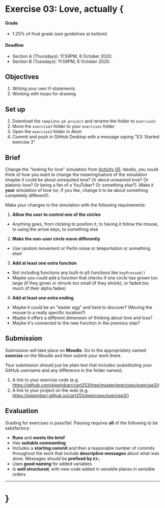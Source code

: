 # Exercise 03: Love, actually {

#### Grade
- 1.25% of final grade (see guidelines at bottom)  

#### Deadline
- Section A (Thursdays): 11:59PM, 8 October 2020.
- Section B (Tuesdays): 11:59PM, 6 October 2020.

## Objectives

1. Writing your own if-statements
2. Working with loops for drawing

## Set up

1. Download the `template-p5-project` and rename the folder to `exercise3`
3. Move the `exercise3` folder to your `exercises` folder
4. Open the `exercise3` folder in Atom
5. Commit and push in GitHub Desktop with a message saying "E3: Started exercise 3"

## Brief

Change the "looking for love" simulation from [Activity 05](../activities/05-looking-for-love.md). Ideally, you could think of how you want to change the meaning/nature of the simulation (maybe it could be about unrequited love? Or about unwanted love? Or platonic love? Or being a fan of a YouTuber? Or something else?). Make it __your__ simulation of love (or, if you like, change it to be about something completely different!).

Make your changes to the simulation with the following requirements:

1. __Allow the user to control one of the circles__
  - Anything goes, from clicking to position it, to having it follow the mouse, to using the arrow keys, to something else
2. __Make the non-user circle move differently__
  - Use random movement or Perlin noise or teleportation or something else!
3. __Add at least one extra function__
  - Not including functions any built-in p5 functions like `keyPressed()`
  - Maybe you could add a function that checks if one circle has grown too large (if they grow) or shrunk too small (if they shrink), or faded too much (if their alpha fades)
4. __Add at least one extra ending__
  - Maybe it could be an "easter egg" and hard to discover? (Moving the mouse to a really specific location?)
  - Maybe it offers a different dimension of thinking about love and loss?
  - Maybe it's connected to the new function in the previous step?

## Submission

Submission will take place on __Moodle__. Go to the appropriately named __exercise__ on the Moodle and then submit your work there.

Your submission should just be plain text that includes (substituting your GitHub username and any difference in the folder names):

1. A link to your exercise code (e.g. https://github.com/pippinbarr/cart253/tree/master/exercises/exercise3/)
2. A link to your project on the web (e.g. https://pippinbarr.github.io/cart253/exercises/exercise3/)

## Evaluation

Grading for exercises is pass/fail. Passing requires __all__ of the following to be satisfactory:

- __Runs__ and __meets the brief__
- Has __suitable commenting__
- Includes a __starting commit__ and then a reasonable number of commits throughout the work that include __descriptive messages__ about what was done. Messages should be __prefixed by `E3:`__.
- Uses __good naming__ for added variables
- Is __well structured__, with new code added in sensible places in sensible orders

---

# }
